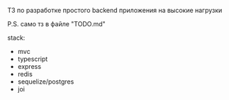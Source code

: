 ТЗ
по разработке простого backend приложения на высокие нагрузки

P.S. само тз в файле "TODO.md"

stack:

- mvc
- typescript
- express
- redis
- sequelize/postgres
- joi
